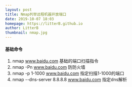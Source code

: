 ```yaml
---
layout: post
title: Nmap列举远程机器开放端口
date: 2019-10-07 18:03
homepage: https://litterB.github.io
author: LitterB
thumbnail: nmap.jpg
---
```

#### 基础命令
1. nmap www.baidu.com 基础的端口扫描指令
2. nmap -Pn www.baidu.com 防防火墙
3. nmap -p 1-1000 www.baidu.com 指定扫描1-1000的端口
4. nmap --dns-server 8.8.8.8 www.baidu.com 指定dns解析